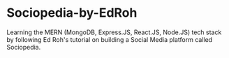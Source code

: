 # Sociopedia-by-EdRoh
Learning the MERN (MongoDB, Express.JS, React.JS, Node.JS) tech stack by following Ed Roh's tutorial on building a Social Media platform called Sociopedia.
